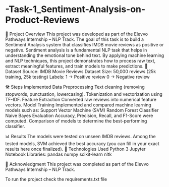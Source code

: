 # -Task-1_Sentiment-Analysis-on-Product-Reviews
📌 Project Overview
This project was developed as part of the Elevvo Pathways Internship – NLP Track.
The goal of this task is to build a Sentiment Analysis system that classifies IMDB movie reviews as positive or negative.
Sentiment analysis is a fundamental NLP task that helps in understanding the emotional tone behind text. By applying machine learning and NLP techniques, this project demonstrates how to process raw text, extract meaningful features, and train models to make predictions.
📂 Dataset
Source: IMDB Movie Reviews Dataset
Size: 50,000 reviews (25k training, 25k testing)
Labels:
1 → Positive review
0 → Negative review

🛠️ Steps Implemented
Data Preprocessing
Text cleaning (removing stopwords, punctuation, lowercasing).
Tokenization and vectorization using TF-IDF.
Feature Extraction
Converted raw reviews into numerical feature vectors.
Model Training
Implemented and compared machine learning models such as:
Support Vector Machine (SVM)
Random Forest Classifier
Naive Bayes
Evaluation
Accuracy, Precision, Recall, and F1-Score were computed.
Comparison of models to determine the best-performing classifier.


📊 Results
The models were tested on unseen IMDB reviews.
Among the tested models, SVM achieved the best accuracy (you can fill in your exact results here once finalized).
🚀 Technologies Used
Python 3
Jupyter Notebook
Libraries:
pandas
numpy
scikit-learn
nltk

🙌 Acknowledgment
This project was completed as part of the Elevvo Pathways Internship – NLP Track.


To run the project check the requirements.txt file
